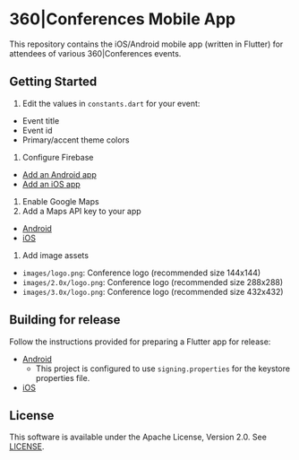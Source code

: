 # 360|Conferences Mobile App

This repository contains the iOS/Android mobile app (written in Flutter) for attendees
of various 360|Conferences events.

## Getting Started

1. Edit the values in `constants.dart` for your event:
  - Event title
  - Event id
  - Primary/accent theme colors

1. Configure Firebase
  - [Add an Android app](https://firebase.google.com/docs/flutter/setup#configure_an_android_app)
  - [Add an iOS app](https://firebase.google.com/docs/flutter/setup#configure_an_ios_app)

1. Enable Google Maps
1. Add a Maps API key to your app
  - [Android](https://developers.google.com/maps/documentation/android-sdk/get-api-key)
  - [iOS](https://developers.google.com/maps/documentation/ios-sdk/get-api-key)

1. Add image assets
  - `images/logo.png`: Conference logo (recommended size 144x144)
  - `images/2.0x/logo.png`: Conference logo (recommended size 288x288)
  - `images/3.0x/logo.png`: Conference logo (recommended size 432x432)

## Building for release

Follow the instructions provided for preparing a Flutter app for release:

- [Android](https://flutter.dev/docs/deployment/android)
  - This project is configured to use `signing.properties` for the keystore
    properties file.
- [iOS](https://flutter.dev/docs/deployment/ios)

## License

This software is available under the Apache License, Version 2.0.
See [LICENSE](LICENSE).